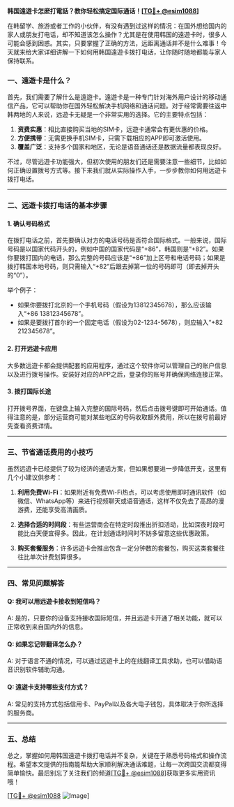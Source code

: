 **韩国遠遊卡怎麽打電話？教你轻松搞定国际通话！[[TG💪+ @esim1088](https://t.me/s/esim1088)]**

在韩留学、旅游或者工作的小伙伴，有没有遇到过这样的情况：在国外想给国内的家人或朋友打电话，却不知道该怎么操作？尤其是在使用韩国的遠遊卡时，很多人可能会感到困惑。其实，只要掌握了正确的方法，远距离通话并不是什么难事！今天就来给大家详细讲解一下如何用韩国遠遊卡拨打电话，让你随时随地都能与家人保持联系。

### 一、遠遊卡是什么？

首先，我们需要了解什么是遠遊卡。遠遊卡是一种专门针对海外用户设计的移动通信产品，它可以帮助你在国外轻松解决手机网络和通话问题。对于经常需要往返中韩两地的人来说，远遊卡无疑是一个非常实用的选择。它的主要特点包括：

1. **资费实惠**：相比直接购买当地的SIM卡，远遊卡通常会有更优惠的价格。
2. **方便携带**：无需更换手机SIM卡，只需下载相应的APP即可激活使用。
3. **覆盖广泛**：支持多个国家和地区，无论是语音通话还是数据流量都表现良好。

不过，尽管远遊卡功能强大，但初次使用的朋友们还是需要注意一些细节，比如如何正确设置拨号方式等。接下来我们就从实际操作入手，一步步教你如何用远遊卡拨打电话。

---

### 二、远遊卡拨打电话的基本步骤

#### 1. 确认号码格式
在拨打电话之前，首先要确认对方的电话号码是否符合国际格式。一般来说，国际号码是以国家代码开头的，例如中国的国家代码是“+86”，韩国则是“+82”。如果你要拨打国内的电话，那么完整的号码应该是“+86”加上区号和电话号码；如果是拨打韩国本地号码，则只需输入“+82”后跟去掉第一位的号码即可（即去掉开头的“0”）。

举个例子：
- 如果你要拨打北京的一个手机号码（假设为13812345678），那么应该输入“+86 13812345678”。
- 如果是要拨打首尔的一个固定电话（假设为02-1234-5678），则应输入“+82 212345678”。

#### 2. 打开远遊卡应用
大多数远遊卡都会提供配套的应用程序，通过这个软件你可以管理自己的账户信息以及进行拨号操作。安装好对应的APP之后，登录你的账号并确保网络连接正常。

#### 3. 拨打国际长途
打开拨号界面，在键盘上输入完整的国际号码，然后点击拨号键即可开始通话。值得注意的是，部分运营商可能对某些地区的号码收取额外费用，所以在拨号前最好先查看资费详情。

---

### 三、节省通话费用的小技巧

虽然远遊卡已经提供了较为经济的通话方案，但如果想要进一步降低开支，这里有几个小建议供参考：

1. **利用免费Wi-Fi**：如果附近有免费Wi-Fi热点，可以考虑使用即时通讯软件（如微信、WhatsApp等）来进行视频聊天或语音通话，这样不仅免去了高昂的漫游费，还能享受高清画质。
   
2. **选择合适的时间段**：有些运营商会在特定时段推出折扣活动，比如深夜时段可能比白天便宜得多。因此，在计划通话时间时不妨多留意这些优惠政策。

3. **购买套餐服务**：许多远遊卡会推出包含一定分钟数的套餐包，购买这类套餐往往比单次计费划算很多。

---

### 四、常见问题解答

#### Q: 我可以用远遊卡接收到短信吗？
A: 是的，只要你的设备支持接收国际短信，并且远遊卡开通了相关功能，就可以正常收到来自国内外的信息。

#### Q: 如果忘记带翻译怎么办？
A: 对于语言不通的情况，可以通过远遊卡上的在线翻译工具求助，也可以借助语音识别软件辅助沟通。

#### Q: 遠遊卡支持哪些支付方式？
A: 常见的支持方式包括信用卡、PayPal以及各大电子钱包，具体取决于你所选择的服务商。

---

### 五、总结

总之，掌握如何用韩国遠遊卡拨打电话并不复杂，关键在于熟悉号码格式和操作流程。希望本文提供的指南能帮助大家顺利解决通话难题，让每一次跨国交流都变得简单愉快。最后别忘了关注我们的频道[[TG💪+ @esim1088](https://t.me/s/esim1088)]获取更多实用资讯哦！

[[TG💪+ @esim1088](https://t.me/s/esim1088) ![Image](https://i.postimg.cc/4NQfJmqS/Snipaste-2025-05-13-00-14-12.png)]